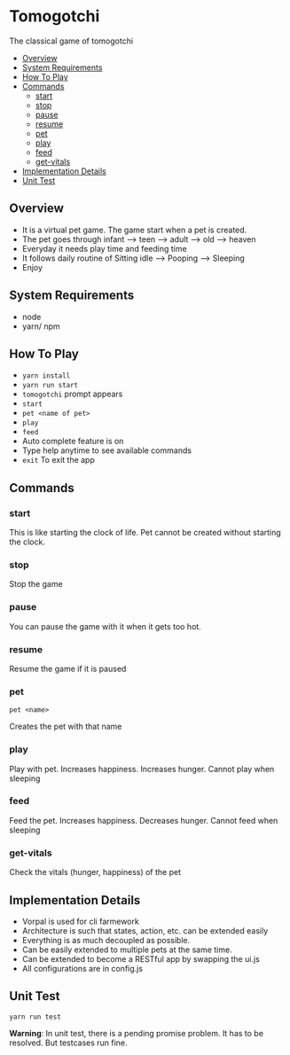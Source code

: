 # Tomogotchi
The classical game of tomogotchi
<!-- toc -->

- [Overview](#overview)
- [System Requirements](#system-requirements)
- [How To Play](#how-to-play)
- [Commands](#commands)
  * [start](#start)
  * [stop](#stop)
  * [pause](#pause)
  * [resume](#resume)
  * [pet](#pet)
  * [play](#play)
  * [feed](#feed)
  * [get-vitals](#get-vitals)
- [Implementation Details](#implementation-details)
- [Unit Test](#unit-test)
<!-- tocstop -->

## Overview
- It is a virtual pet game. The game start when a pet is created. 
- The pet goes through infant --> teen --> adult --> old --> heaven
- Everyday it needs play time and feeding time
- It follows daily routine of Sitting idle --> Pooping --> Sleeping
- Enjoy

## System Requirements
- node
- yarn/ npm

## How To Play
- `yarn install`
- `yarn run start`
- `tomogotchi` prompt appears
- `start`
- `pet <name of pet>`
- `play`
- `feed`
- Auto complete feature is on
- Type help anytime to see available commands
- `exit` To exit the app

## Commands

### start
This is like starting the clock of life. Pet cannot be created without starting the clock.

### stop
Stop the game

### pause
You can pause the game with it when it gets too hot.

### resume
Resume the game if it is paused

### pet
```
pet <name>
```
Creates the pet with that name

### play
Play with pet. Increases happiness. Increases hunger. Cannot play when sleeping

### feed
Feed the pet. Increases happiness. Decreases hunger. Cannot feed when sleeping

### get-vitals
Check the vitals (hunger, happiness) of the pet

## Implementation Details
- Vorpal is used for cli farmework
- Architecture is such that states, action, etc. can be extended easily
- Everything is as much decoupled as possible.
- Can be easily extended to multiple pets at the same time.
- Can be extended to become a RESTful app by swapping the ui.js
- All configurations are in config.js

## Unit Test
```
yarn run test
```
**Warning**: In unit test, there is a pending promise problem. It has to be resolved. But testcases run fine.
